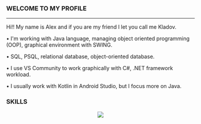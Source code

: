 ### WELCOME TO MY PROFILE
---------------------------------------------
Hi!! My name is Alex and if you are my friend I let you call me Kladov. 
<p>• I'm working with Java language, managing object oriented programming (OOP), graphical environment with SWING.</p>
<p>• SQL, PSQL, relational database, object-oriented database.</p>
<p>• I use VS Community to work graphically with C#, .NET framework workload.</p>
<p>• I usually work with Kotlin in Android Studio, but I focus more on Java.</p>

### SKILLS
<p align="center">
  <a href="https://skillicons.dev">
      <img src="https://skillicons.dev/icons?i=java,cs,postgres,androidstudio,html,css,js" />
  </a>
</p>

